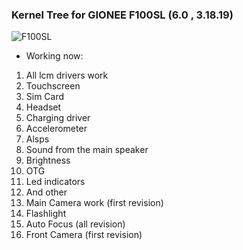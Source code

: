 
###                                          Kernel Tree for GIONEE F100SL (6.0 , 3.18.19)

![F100SL](http://img.pconline.com.cn/images/product/619654/20165/11/14629360829077855_sn8.jpg)

* Working now:
1) All lcm drivers work
2) Touchscreen
3) Sim Card
4) Headset
5) Charging driver
6) Accelerometer
7) Alsps
8) Sound from the main speaker
9) Brightness
10) OTG
11) Led indicators
12) And other
13) Main Camera work (first revision)
14) Flashlight
15) Auto Focus (all revision)
16) Front Camera (first revision)
